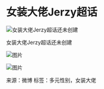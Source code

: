 # 女装大佬Jerzy超话

![女装大佬Jerzy超话还未创建](https://h5.sinaimg.cn/upload/100/1445/2021/11/19/2setup_icon_zhuli.png)

女装大佬Jerzy超话还未创建

![图片](https://h5.sinaimg.cn/upload/100/1445/2021/09/09/beijingtu.jpg)

![图片](https://h5.sinaimg.cn/upload/100/1445/2021/11/24/chtx1124.png)

来源：微博
标签：多元性别，女装大佬

<!-- tcd_original_link https://m.weibo.cn/p/index?extparam=%E5%A5%B3%E8%A3%85%E5%A4%A7%E4%BD%ACJerzy&containerid=100808e49b648f0e590ae19500880795043297&luicode=10000011&lfid=231522type%3D1%26t%3D10%26q%3D%23%E9%99%88%E5%8D%93%E7%92%87%E6%96%B0%E6%AD%8C%E5%9B%9E%E5%A3%B0%E4%B8%8A%E7%BA%BF%23&featurecode=20000180.SNH48+13rd+EP -->
